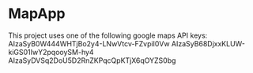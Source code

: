 # MapApp
This project uses one of the following google maps API keys:
AIzaSyB0W444WHTjBo2y4-LNwVtcv-FZvpiI0Vw
AIzaSyB68DjxxKLUW-kiGS01IwY2pqooySM-hy4
AIzaSyDVSq2DoU5D2RnZKPqcQpKTjX6qOYZS0bg
